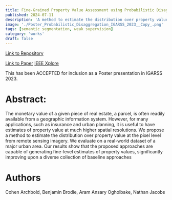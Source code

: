 ```yaml
---
title: Fine-Grained Property Value Assessment using Probabilistic Disaggregation
published: 2024-07-11
description: 'A method to estimate the distribution over property value at the pixel level from remote sensing imagery'
image: './Poster_Probabilistic_Disaggregation_IGARSS_2023__Copy_.png'
tags: [semantic segmentation, weak supervision]
category: 'works'
draft: false 
---
```


[Link to Repository](https://github.com/mvrl/disaggregation)

[Link to Paper](https://arxiv.org/abs/2306.00246)
[IEEE Xplore](https://ieeexplore.ieee.org/document/10283436)

This has been ACCEPTED for inclusion as a Poster presentation in IGARSS 2023.

# Abstract:

The monetary value of a given piece of real estate, a parcel, is often readily available from a geographic information system. However, for many applications, such as insurance and urban planning, it is useful to have estimates of property value at much higher spatial resolutions. We propose a method to estimate the distribution over property value at the pixel level from remote sensing imagery. We evaluate on a real-world dataset of a major urban area. Our results show that the proposed approaches are capable of generating fine-level estimates of property values, significantly improving upon a diverse collection of baseline approaches

# Authors
Cohen Archbold, Benjamin Brodie, Aram Ansary Ogholbake, Nathan Jacobs